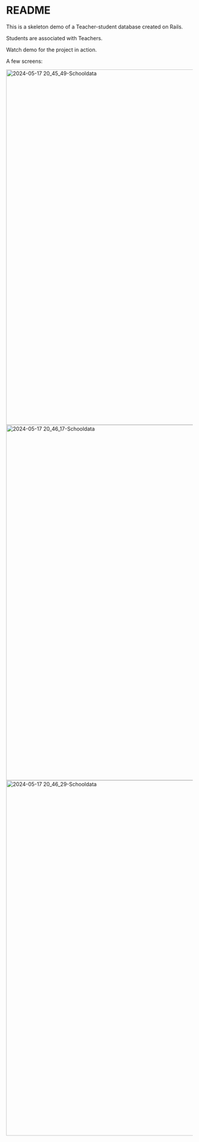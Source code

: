 # README
This is a skeleton demo of a Teacher-student database created on Rails.

Students are associated with Teachers.

Watch demo for the project in action.

A few screens:

<img width="960" alt="2024-05-17 20_45_49-Schooldata" src="https://github.com/bhagyeshsp/schooldata/assets/165566941/bef5ca1a-bfa0-4d76-b948-e8045313cbf5">

<img width="960" alt="2024-05-17 20_46_17-Schooldata" src="https://github.com/bhagyeshsp/schooldata/assets/165566941/4f4cd297-bef7-4f4f-8511-fa19ccb1140a">

<img width="960" alt="2024-05-17 20_46_29-Schooldata" src="https://github.com/bhagyeshsp/schooldata/assets/165566941/3a0863ed-f80b-4496-a833-3ca549d25aef">


